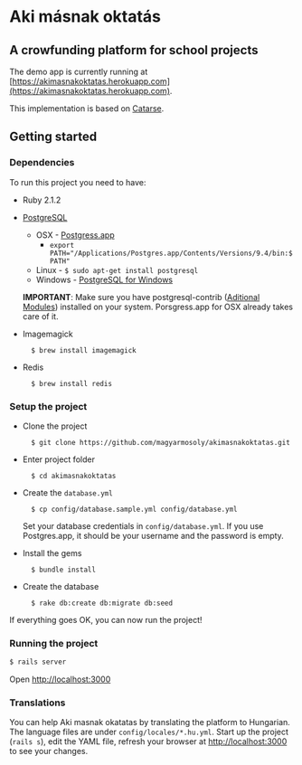 # Aki másnak oktatás

## A crowfunding platform for school projects

The demo app is currently running at [https://akimasnakoktatas.herokuapp.com](https://akimasnakoktatas.herokuapp.com).

This implementation is based on [Catarse](https://github.com/catarse/catarse).

## Getting started

### Dependencies

To run this project you need to have:

* Ruby 2.1.2
* [PostgreSQL](http://www.postgresql.org/)
  * OSX - [Postgress.app](http://postgresapp.com/)
    * `export PATH="/Applications/Postgres.app/Contents/Versions/9.4/bin:$PATH"`
  * Linux - `$ sudo apt-get install postgresql`
  * Windows - [PostgreSQL for Windows](http://www.postgresql.org/download/windows/)

  **IMPORTANT**: Make sure you have postgresql-contrib ([Aditional Modules](http://www.postgresql.org/docs/9.3/static/contrib.html)) installed on your system. Porsgress.app for OSX already takes care of it.

* Imagemagick

        $ brew install imagemagick

* Redis

        $ brew install redis

### Setup the project

* Clone the project

        $ git clone https://github.com/magyarmosoly/akimasnakoktatas.git

* Enter project folder

        $ cd akimasnakoktatas

* Create the `database.yml`

        $ cp config/database.sample.yml config/database.yml

    Set your database credentials in `config/database.yml`. If you use Postgres.app, it should be your username and the password is empty.

* Install the gems

        $ bundle install

* Create the database

        $ rake db:create db:migrate db:seed

If everything goes OK, you can now run the project!

### Running the project

```bash
$ rails server
```

Open [http://localhost:3000](http://localhost:3000)

### Translations

You can help Aki masnak okatatas by translating the platform to Hungarian. The language files are under `config/locales/*.hu.yml`. Start up the project (`rails s`), edit the YAML file, refresh your browser at [http://localhost:3000](http://localhost:3000) to see your changes.







